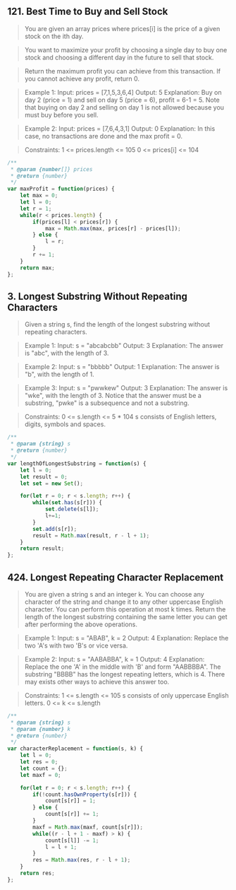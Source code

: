 ## 121. Best Time to Buy and Sell Stock

> You are given an array prices where prices[i] is the price of a given stock on the ith day.

> You want to maximize your profit by choosing a single day to buy one stock and choosing a different day in the future to sell that stock.

> Return the maximum profit you can achieve from this transaction. If you cannot achieve any profit, return 0.

 > Example 1:
Input: prices = [7,1,5,3,6,4]
Output: 5
Explanation: Buy on day 2 (price = 1) and sell on day 5 (price = 6), profit = 6-1 = 5.
Note that buying on day 2 and selling on day 1 is not allowed because you must buy before you sell.

> Example 2:
Input: prices = [7,6,4,3,1]
Output: 0
Explanation: In this case, no transactions are done and the max profit = 0.
 

> Constraints:
1 <= prices.length <= 105
0 <= prices[i] <= 104

```js
/**
 * @param {number[]} prices
 * @return {number}
 */
var maxProfit = function(prices) {
    let max = 0;
    let l = 0;
    let r = 1;
    while(r < prices.length) {
        if(prices[l] < prices[r]) {
            max = Math.max(max, prices[r] - prices[l]);
        } else {
            l = r;
        }
        r += 1;
    }
    return max;
};
```

## 3. Longest Substring Without Repeating Characters
> Given a string s, find the length of the longest 
substring without repeating characters.

> Example 1:
Input: s = "abcabcbb"
Output: 3
Explanation: The answer is "abc", with the length of 3.

> Example 2:
Input: s = "bbbbb"
Output: 1
Explanation: The answer is "b", with the length of 1.

> Example 3:
Input: s = "pwwkew"
Output: 3
Explanation: The answer is "wke", with the length of 3.
Notice that the answer must be a substring, "pwke" is a subsequence and not a substring.
 
> Constraints:
0 <= s.length <= 5 * 104
s consists of English letters, digits, symbols and spaces.

```js
/**
 * @param {string} s
 * @return {number}
 */
var lengthOfLongestSubstring = function(s) {
    let l = 0;
    let result = 0;
    let set = new Set();

    for(let r = 0; r < s.length; r++) {
        while(set.has(s[r])) {
            set.delete(s[l]);
            l+=1;
        }
        set.add(s[r]);
        result = Math.max(result, r - l + 1);
    }
    return result;
};
```

## 424. Longest Repeating Character Replacement
> You are given a string s and an integer k. You can choose any character of the string and change it to any other uppercase English character. You can perform this operation at most k times.
Return the length of the longest substring containing the same letter you can get after performing the above operations.

> Example 1:
Input: s = "ABAB", k = 2
Output: 4
Explanation: Replace the two 'A's with two 'B's or vice versa.

> Example 2:
Input: s = "AABABBA", k = 1
Output: 4
Explanation: Replace the one 'A' in the middle with 'B' and form "AABBBBA".
The substring "BBBB" has the longest repeating letters, which is 4.
There may exists other ways to achieve this answer too.
 
> Constraints:
1 <= s.length <= 105
s consists of only uppercase English letters.
0 <= k <= s.length

```js
/**
 * @param {string} s
 * @param {number} k
 * @return {number}
 */
var characterReplacement = function(s, k) {
    let l = 0;
    let res = 0;
    let count = {};
    let maxf = 0;

    for(let r = 0; r < s.length; r++) {
        if(!count.hasOwnProperty(s[r])) {
            count[s[r]] = 1;
        } else {
            count[s[r]] += 1;
        }
        maxf = Math.max(maxf, count[s[r]]);
        while((r - l + 1 - maxf) > k) {
            count[s[l]] -= 1;
            l = l + 1;
        }
        res = Math.max(res, r - l + 1);
    }
    return res;
};
```
